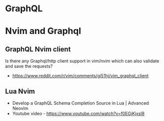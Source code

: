 # GraphQL
# Nvim and Graphql
## GraphQL Nvim client
 Is there any Graphql/http client support in vim/nvim which can also validate and save the requests?
* https://www.reddit.com/r/vim/comments/gi51hj/vim_graphql_client

## Lua Nvim
* Develop a GraphQL Schema Completion Source in Lua | Advanced Neovim
* Youtube video - https://www.youtube.com/watch?v=f0EGjKjxsl8

